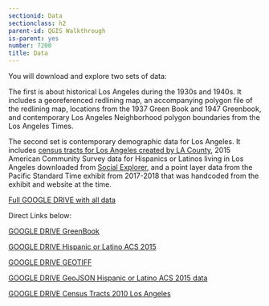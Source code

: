```yaml
---
sectionid: Data
sectionclass: h2
parent-id: QGIS Walkthrough
is-parent: yes
number: 7200
title: Data
---
```


You will download and explore two sets of data:  

The first is about historical Los Angeles during the 1930s and 1940s. It includes a georeferenced redlining map, an accompanying polygon file of the redlining map, locations from the 1937 Green Book and 1947 Greenbook, and contemporary Los Angeles Neighborhood polygon boundaries from the Los Angeles Times.  

The second set is contemporary demographic data for Los Angeles. It includes [census tracts for Los Angeles created by LA County](https://egis3.lacounty.gov/dataportal/2011/07/19/census-tracts-2010/), 2015 American Community Survey data for Hispanics or Latinos living in Los Angeles downloaded from [Social Explorer](https://libraries.usc.edu/databases/social-explorer), and a point layer data from the Pacific Standard Time exhibit from 2017-2018 that was handcoded from the exhibit and website at the time.

[Full GOOGLE DRIVE with all data](https://drive.google.com/open?id=1gFQyaBKKILNvZotsx__4dFVq3BNr7PUG)  

Direct Links below:

[GOOGLE DRIVE GreenBook](https://drive.google.com/open?id=12lOLq9lH4yIgJtiQE1hI8jhbYKON3bNg)  

[GOOGLE DRIVE Hispanic or Latino ACS 2015](https://drive.google.com/open?id=19K3ULiaaXVCiKpiIvyw_GUX6Bj2TjwR3)

[GOOGLE DRIVE GEOTIFF](https://drive.google.com/open?id=1s06GEZnlLyzboVZfWesmx6HnBvz4Nl6E)  

[GOOGLE DRIVE GeoJSON Hispanic or Latino ACS 2015 data](https://drive.google.com/open?id=1FX2YQ-sqrq8dAXw04TqbK0VXcPd-xbNY)

[GOOGLE DRIVE Census Tracts 2010 Los Angeles](https://drive.google.com/open?id=1rkuiKp1dI_UBusupEa2UfxiT6LfIUhR4)
